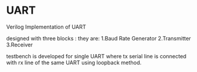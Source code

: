 # UART
Verilog Implementation of UART

designed with three blocks :
they are:
1.Baud Rate Generator
2.Transmitter 
3.Receiver

testbench is developed for single UART where tx serial line is connected with rx line of the same UART using loopback method.
